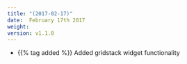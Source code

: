 ```yaml
---
title: "(2017-02-17)"
date:  February 17th 2017
weight:
version: v1.1.0
---
```

- {{% tag added %}} Added gridstack widget functionality

